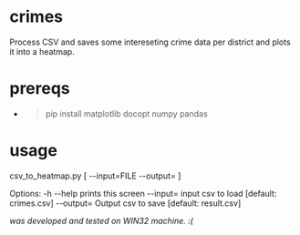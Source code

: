 # crimes

Process CSV and saves some intereseting crime data per district and plots it into a heatmap.

# prereqs
* >pip install matplotlib docopt numpy pandas

# usage
csv_to_heatmap.py [ --input=FILE --output=<FILE> ]

Options:
  -h --help     prints this screen
  --input=<FILE>    input csv to load [default: crimes.csv]
  --output=<FILE>   Output csv to save [default: result.csv]



*was developed and tested on WIN32 machine. :(*

